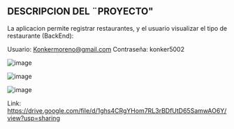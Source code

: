 ## DESCRIPCION DEL ¨PROYECTO"

La aplicacion permite registrar restaurantes, y el usuario visualizar el tipo de restaurante (BackEnd):

<!-- LOGIN -->

Usuario: Konkermoreno@gmail.com  Contraseña: konker5002

![image](https://github.com/KevinxDx3/myFavoriteRestaurant/assets/85362446/43dc04af-e19f-4e25-8d9f-a8df73daf25b)

<!-- CREAR RESTAURANTE -->

![image](https://github.com/KevinxDx3/myFavoriteRestaurant/assets/85362446/b9e67fc4-9aa0-406c-90b3-6b3f7b4e9c57)

<!-- VER RESTAURANTE -->

![image](https://github.com/KevinxDx3/myFavoriteRestaurant/assets/85362446/eb68d9fe-2161-480c-86cd-f915b2d40129)



<!-- DEMO DE JUNTO A FRONT -->

Link: https://drive.google.com/file/d/1ghs4CRgYHom7RL3rBDfUtD65SamwAO6Y/view?usp=sharing
